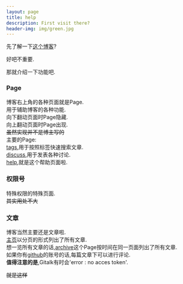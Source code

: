 ```yaml
---
layout: page
title: help
description: First visit there?
header-img: img/green.jpg
---
```


先了解一下[这个博客](/about)?  

好吧不重要.  

那就介绍一下功能吧.  
### Page  
博客右上角的各种页面就是Page.  
用于辅助博客的各种功能.  
向下翻动页面时Page隐藏.  
向上翻动页面时Page出现.  
~~虽然实现并不是博主写的~~  
主要的Page:  
[tags](/tags),用于按照标签快速搜索文章.  
[discuss](/discuss),用于发表各种讨论.  
[help](/help),就是这个帮助页面啦.  
### 权限号  
特殊权限的特殊页面.  
~~其实用处不大~~  
### 文章  
博客当然主要还是文章啦.  
[主页](/#blog_begin)以分页的形式列出了所有文章.  
想一览所有文章的话,[archive](/archive)这个Page按时间在同一页面列出了所有文章.  
如果你有[github](https://github.com/)的账号的话,每篇文章下可以进行评论.  
**值得注意的是**,Gitalk有时会'error : no acces token'.  

~~就是这样~~  
